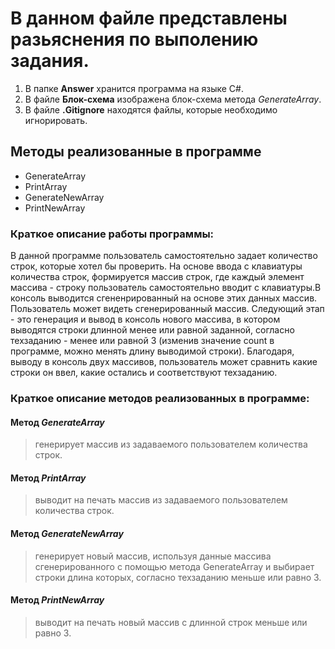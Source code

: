 # **В данном файле представлены разьяснения по выполению задания.**

1. В папке **Answer** хранится программа на языке C#.
2. В файле **Блок-схема** изображена блок-схема метода *GenerateArray*.
3. В файле **.Gitignore** находятся файлы, которые необходимо игнорировать.

## Методы реализованные в программе
- GenerateArray
- PrintArray
- GenerateNewArray
- PrintNewArray

### Краткое описание работы программы:
В данной программе пользователь самостоятельно задает количество строк, которые хотел бы проверить. На основе ввода с клавиатуры количества строк, формируется массив строк, где каждый элемент массива - строку пользователь самостоятельно вводит с клавиатуры.В консоль выводится сгененрированный на основе этих данных массив. Пользователь может видеть сгенерированный массив.
Следующий этап - это генерация и вывод в консоль нового массива, в котором выводятся строки длинной менее или равной заданной, согласно техзаданию - менее или равной 3 (изменив значение count в программе, можно менять длину выводимой строки).
Благодаря, выводу в консоль двух массивов, пользователь может сравнить какие строки он ввел, какие остались и соответствуют техзаданию.
### Краткое описание методов реализованных в программе:
#### Метод *GenerateArray*
>генерирует массив из задаваемого пользователем количества строк.
#### Метод *PrintArray*
>выводит на печать массив из задаваемого пользователем количества строк.
#### Метод *GenerateNewArray*
>генерирует новый массив, используя данные массива сгенерированного с помощью метода GenerateArray и выбирает строки длина которых, согласно техзаданию меньше или равно 3.
#### Метод *PrintNewArray*
>выводит на печать новый массив с длинной строк меньше или равно 3.